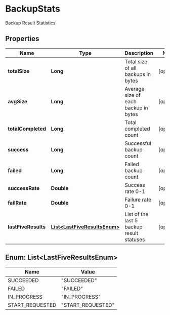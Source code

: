 

# BackupStats

Backup Result Statistics
## Properties

Name | Type | Description | Notes
------------ | ------------- | ------------- | -------------
**totalSize** | **Long** | Total size of all backups in bytes |  [optional]
**avgSize** | **Long** | Average size of each backup in bytes |  [optional]
**totalCompleted** | **Long** | Total completed count |  [optional]
**success** | **Long** | Successful backup count |  [optional]
**failed** | **Long** | Failed backup count |  [optional]
**successRate** | **Double** | Success rate 0-1 |  [optional]
**failRate** | **Double** | Failure rate 0-1 |  [optional]
**lastFiveResults** | [**List&lt;LastFiveResultsEnum&gt;**](#List&lt;LastFiveResultsEnum&gt;) | List of the last 5 backup result statuses |  [optional]



## Enum: List&lt;LastFiveResultsEnum&gt;

Name | Value
---- | -----
SUCCEEDED | &quot;SUCCEEDED&quot;
FAILED | &quot;FAILED&quot;
IN_PROGRESS | &quot;IN_PROGRESS&quot;
START_REQUESTED | &quot;START_REQUESTED&quot;




